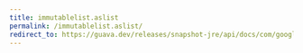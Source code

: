 ```yaml
---
title: immutablelist.aslist
permalink: /immutablelist.aslist/
redirect_to: https://guava.dev/releases/snapshot-jre/api/docs/com/google/common/collect/ImmutableList.html#asList--
---
```

